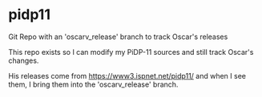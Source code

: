# pidp11
Git Repo with an 'oscarv_release' branch to track Oscar's releases

This repo exists so I can modify my PiDP-11 sources and still track Oscar's changes.

His releases come from https://www3.ispnet.net/pidp11/ and when I see them, I bring them into the 'oscarv_release' branch.

